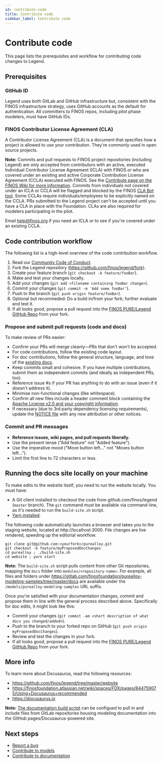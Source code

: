 ```yaml
---
id: contribute-code
title: Contribute code
sidebar_label: Contribute code
---
```


# Contribute code

This page lists the prerequisites and workflow for contributing code changes to Legend.

## Prerequisites

### GitHub ID

Legend uses both GitLab and GitHub infrastructure but, consistent with the FINOS infrastructure strategy, uses GitHub accounts as the default for authentication. All committers to FINOS repos, including pilot phase modelers, must have GitHub IDs.

### FINOS Contributor License Agreement (CLA)

A Contributor License Agreement (CLA) is a document that specifies how a project is allowed to use your contribution. They're commonly used in open source projects.

**Note:** Commits and pull requests to FINOS project repositories (including Legend) are only accepted from contributors with an active, executed Individual Contributor License Agreement (ICLA) with FINOS *or* who are covered under an existing and active Corporate Contribution License Agreement (CCLA) executed with FINOS. See the [Contribute page on the FINOS Wiki for more information](https://finosfoundation.atlassian.net/wiki/spaces/FINOS/pages/83034172/Contribute). Commits from individuals not covered under an ICLA or CCLA will be flagged and blocked by the FINOS [CLA Bot tool](https://github.com/finos/cla-bot). Some CCLAs require individuals/employees to be explicitly named on the CCLA. PRs submitted to the Legend project can't be accepted until you have a CLA in place with the Foundation. CLAs are also required for modelers participating in the pilot.

Email [help@finos.org](mailto:help@finos.org?subject=CLA) if you need an ICLA or to see if you're covered under an existing CCLA.

## Code contribution workflow

The following list is a high-level overview of the code contribution workflow.

1. Read our [Community Code of Conduct](https://www.finos.org/code-of-conduct).
2. Fork the Legend repository (<https://github.com/finos/legend/fork>).
3. Create your feature branch (`git checkout -b feature/fooBar`).
4. Make and test your changes locally.
5. Add your changes (`git add <filename containing fooBar change>`).
6. Commit your changes (`git commit -m 'Add some fooBar'`).
7. Push to the branch (`git push origin feature/fooBar`).
8. Optional but recommeded: Do a build in/from your fork; further evaluate and test it.
9. If all looks good, propose a pull request into the [FINOS PURE/Legend GitHub Repo](https://github.com/finos/legend/pull/new/master) from your fork.

### Propose and submit pull requests (code and docs)

To make review of PRs easier:

- Confirm your PRs will merge cleanly—PRs that don't won't be accepted.
- For code contributions, follow the existing code layout.
- For doc contributions, follow the general structure, language, and tone of the [existing docs](https://github.com/finos/legend/wiki).
- Keep commits small and cohesive. If you have multiple contributions, submit them as independent commits (and ideally as independent PRs, too).
- Reference issue #s if your PR has anything to do with an issue (even if it doesn't address it).
- Minimise non-functional changes (like whitespace).
- Confirm all new files include a header comment block containing the [Apache License v2.0 and your copyright information](http://www.apache.org/licenses/LICENSE-2.0#apply).
- If necessary (due to 3rd party dependency licensing requirements), update the [NOTICE file](https://github.com/finos/legend/blob/master/NOTICE) with any new attribution or other notices.

### Commit and PR messages

- **Reference issues, wiki pages, and pull requests liberally.**
- Use the present tense ("Add feature" not "Added feature").
- Use the imperative mood ("Move button left..." not "Moves button left...").
- Limit the first line to 72 characters or less.

## Running the docs site locally on your machine

To make edits to the website itself, you need to run the website locally. You must have:

- A Git client installed to checkout the code from github.com/finos/legend (`master` branch). The `git` command must be available via command-line, as it's needed to run the `build-site.sh` script.
- [Yarn installed](https://yarnpkg.com/lang/en/docs/install).

The following code automatically launches a browser and takes you to the staging website, located at http://localhost:3000. File changes are live rendered, speeding up the editorial workflow.

```git
git clone git@github.com:<yourfork>/purealloy.git
git checkout -b feature/myProposedDocChanges
cd purealloy ; ./build-site.sh
cd website ; yarn start
```

**Note:** The `build-site.sh` script pulls content from other Git repositories, mapping the `docs` folder into `modules/<repository-name>`. For example, all files and folders under https://gitlab.com/finosfoundation/purealloy-modeling-samples/tree/master/docs are available under the `/models/purealloy-modeling-samples` URL suffix.

Once you're satisfied with your documentation changes, commit and propose them in line with the general process described above. Specifically for doc edits, it might look like this:

- Commit your changes (`git commit -am <short description of what docs you changed/added>`).
- Push to the branch to your forked repo on GitHub (`git push origin myProposedDocChanges`).
- Review and test the changes in your fork.
- If all looks good, propose a pull request into the [FINOS PURE/Legend GitHub Repo](github.com/finos/legend) from your fork.

## More info

To learn more about Docusaurus, read the following resources:

- https://github.com/finos/legend/tree/master/website
- https://finosfoundation.atlassian.net/wiki/spaces/FDX/pages/844759075/Using+Docusaurus+recommended 
- https://docusaurus.io

**Note:** [The documentation build script](https://github.com/finos/legend/blob/master/build-site.sh) can be configued to pull in and include files from GitLab repositories housing modeling documentation into the GitHub pages/Docusaurus-powered site.

## Next steps

- [Report a bug](report-bug.md)
- [Contribute to models](contribute-to-models.md)
- [Contribute to documentation](contribute-documentation.md)
